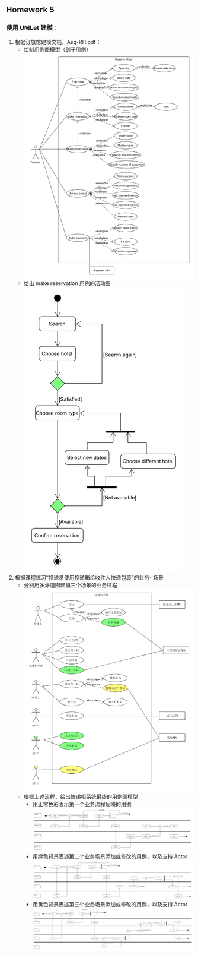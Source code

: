 ## Homework 5
### 使用 UMLet 建模：

1. 根据订旅馆建模文档，Asg-RH.pdf：
    - 绘制用例图模型（到子用例） 
    ![hotel](hotel.png)
    - 给出 make reservation 用例的活动图  
    ![activity](activity.png)
2. 根据课程练习“投递员使用投递箱给收件人快递包裹”的业务- 场景
    - 分别用多泳道图建模三个场景的业务过程  
    ![box](box.png)
    - 根据上述流程，给出快递柜系统最终的用例图模型
        - 用正常色彩表示第一个业务流程反映的用例
        ![case](Case1.png)
        - 用绿色背景表述第二个业务场景添加或修改的用例，以及支持 Actor
        ![case](Case2.png)
        - 用黄色背景表述第三个业务场景添加或修改的用例，以及支持 Actor
        ![case](Case3.png)